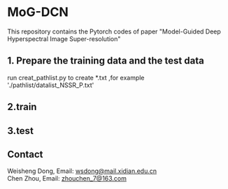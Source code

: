 # MoG-DCN
This repository contains the Pytorch codes of paper "Model-Guided Deep Hyperspectral Image Super-resolution"  

## 1. Prepare the training data and the test data  
   run creat_pathlist.py to create *.txt ,for example './pathlist/datalist_NSSR_P.txt'
## 2.train 
## 3.test  
## Contact  
Weisheng Dong, Email: wsdong@mail.xidian.edu.cn  
Chen Zhou, Email: zhouchen_7@163.com  

